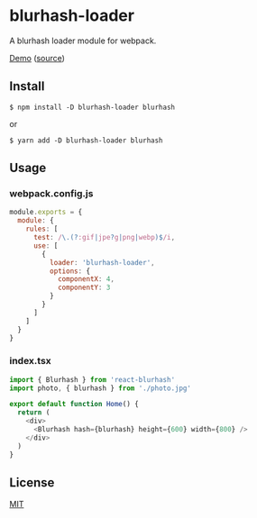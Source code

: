 # blurhash-loader

A blurhash loader module for webpack.

[Demo](https://blurhash-loader-example.vercel.app/) ([source](example/))

## Install

```console
$ npm install -D blurhash-loader blurhash
```

or

```console
$ yarn add -D blurhash-loader blurhash
```

## Usage

### webpack.config.js

```javascript
module.exports = {
  module: {
    rules: [
      test: /\.(?:gif|jpe?g|png|webp)$/i,
      use: [
        {
          loader: 'blurhash-loader',
          options: {
            componentX: 4,
            componentY: 3
          }
        }
      ]
    ]
  }
}
```

### index.tsx

```typescript
import { Blurhash } from 'react-blurhash'
import photo, { blurhash } from './photo.jpg'

export default function Home() {
  return (
    <div>
      <Blurhash hash={blurhash} height={600} width={800} />
    </div>
  )
}
```

## License

[MIT](LICENSE)
